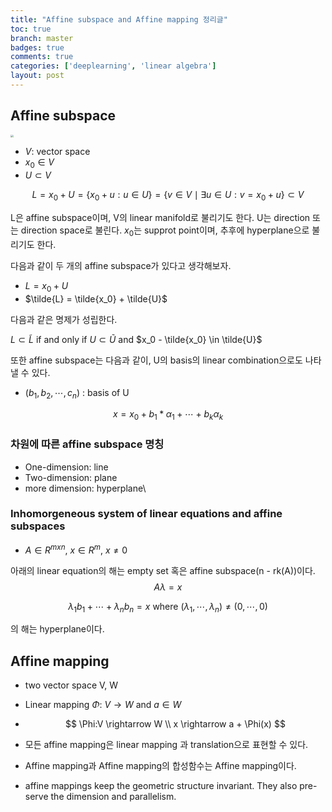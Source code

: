 ```yaml
---
title: "Affine subspace and Affine mapping 정리글"
toc: true
branch: master
badges: true
comments: true
categories: ['deeplearning', 'linear algebra']
layout: post
---
```




## Affine subspace

<img src="https://upload.wikimedia.org/wikipedia/commons/9/95/Affine_space_R3.png" style="zoom:30%;" />



- $V$: vector space
- $x_0 \in V$
- $U \subset V$

$$
L = x_0 + U = \{x_0 + u: u \in U \}
= \{v \in V \mid  \exists u \in U: v = x_0 + u \} \subset V
$$

L은 affine subspace이며, V의 linear manifold로 불리기도 한다. U는 direction 또는 direction space로 불린다. $x_0$는 supprot point이며, 추후에 hyperplane으로 불리기도 한다.

다음과 같이 두 개의 affine subspace가 있다고 생각해보자. 

- $L = x_0 + U$
- $\tilde{L} = \tilde{x_0} + \tilde{U}$

다음과 같은 명제가 성립한다.

$L \subset \tilde{L}$ if and only if $U \subset \tilde{U}$ and $x_0 - \tilde{x_0} \in \tilde{U}$

또한 affine subspace는 다음과 같이, U의 basis의 linear combination으로도 나타낼 수 있다.

- $(b_1, b_2, \cdots, c_n)$ : basis of U

$$
x = x_0 + b_1 * \alpha_1 + \cdots + b_k \alpha_k
$$

### 차원에 따른 affine subspace 명칭

- One-dimension: line
- Two-dimension: plane
- more dimension: hyperplane\

### Inhomorgeneous system of linear equations and affine subspaces

- $A \in R ^{mxn}$, $x \in R^m$, $x \neq 0$

아래의 linear equation의 해는 empty set 혹은 affine subspace(n - rk(A))이다. 
$$
A \lambda = x
$$

$$
\lambda_1 b_1 + \cdots + \lambda_n b_n = x \text{  where  } (\lambda_1, \cdots, \lambda_n) \neq (0, \cdots, 0)
$$

의 해는 hyperplane이다.





## Affine mapping

- two vector space V, W

- Linear mapping $\Phi$: $V \rightarrow W$ and $a \in W$ 

- $$
  \Phi:V \rightarrow W \\
  x \rightarrow a + \Phi(x)
  $$

- 모든 affine mapping은 linear mapping 과 translation으로 표현할 수 있다.

- Affine mapping과 Affine mapping의 합성함수는 Affine mapping이다.

- affine mappings keep the geometric structure invariant. They also pre- serve the dimension and parallelism.







